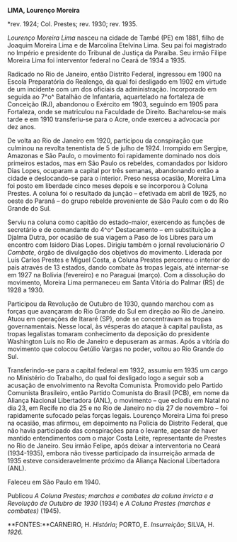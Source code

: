 **LIMA, Lourenço Moreira**

\*rev. 1924; Col. Prestes; rev. 1930; rev. 1935.

*Lourenço Moreira Lima* nasceu na cidade de També (PE) em 1881, filho de
Joaquim Moreira Lima e de Marcolina Etelvina Lima. Seu pai foi
magistrado no Império e presidente do Tribunal de Justiça da Paraíba.
Seu irmão Filipe Moreira Lima foi interventor federal no Ceará de 1934 a
1935.

Radicado no Rio de Janeiro, então Distrito Federal, ingressou em 1900 na
Escola Preparatória do Realengo, da qual foi desligado em 1902 em
virtude de um incidente com um dos oficiais da administração.
Incorporado em seguida ao 7^o^ Batalhão de Infantaria, aquartelado na
fortaleza de Conceição (RJ), abandonou o Exército em 1903, seguindo em
1905 para Fortaleza, onde se matriculou na Faculdade de Direito.
Bacharelou-se mais tarde e em 1910 transferiu-se para o Acre, onde
exerceu a advocacia por dez anos.

De volta ao Rio de Janeiro em 1920, participou da conspiração que
culminou na revolta tenentista de 5 de julho de 1924. Irrompido em
Sergipe, Amazonas e São Paulo, o movimento foi rapidamente dominado nos
dois primeiros estados, mas em São Paulo os rebeldes, comandados por
Isidoro Dias Lopes, ocuparam a capital por três semanas, abandonando
então a cidade e deslocando-se para o interior. Preso nessa ocasião,
Moreira Lima foi posto em liberdade cinco meses depois e se incorporou à
Coluna Prestes. A coluna foi o resultado da junção – efetivada em abril
de 1925, no oeste do Paraná – do grupo rebelde proveniente de São Paulo
com o do Rio Grande do Sul.

Serviu na coluna como capitão do estado-maior, exercendo as funções de
secretário e de comandante do 4^o^ Destacamento – em substituição a
Djalma Dutra, por ocasião de sua viagem a Paso de los Libres para um
encontro com Isidoro Dias Lopes. Dirigiu também o jornal revolucionário
*O Combate*, órgão de divulgação dos objetivos do movimento. Liderada
por Luís Carlos Prestes e Miguel Costa, a Coluna Prestes percorreu o
interior do país através de 13 estados, dando combate às tropas legais,
até internar-se em 1927 na Bolívia (fevereiro) e no Paraguai (março).
Com a dissolução do movimento, Moreira Lima permaneceu em Santa Vitória
do Palmar (RS) de 1928 a 1930.

Participou da Revolução de Outubro de 1930, quando marchou com as forças
que avançaram do Rio Grande do Sul em direção ao Rio de Janeiro. Atuou
em operações de Itararé (SP), onde se concentravam as tropas
governamentais. Nesse local, às vésperas do ataque à capital paulista,
as tropas legalistas tomaram conhecimento da deposição do presidente
Washington Luís no Rio de Janeiro e depuseram as armas. Após a vitória
do movimento que colocou Getúlio Vargas no poder, voltou ao Rio Grande
do Sul.

Transferindo-se para a capital federal em 1932, assumiu em 1935 um cargo
no Ministério do Trabalho, do qual foi desligado logo a seguir sob a
acusação de envolvimento na Revolta Comunista. Promovido pelo Partido
Comunista Brasileiro, então Partido Comunista do Brasil (PCB), em nome
da Aliança Nacional Libertadora (ANL), o movimento – que eclodiu em
Natal no dia 23, em Recife no dia 25 e no Rio de Janeiro no dia 27 de
novembro – foi rapidamente sufocado pelas forças legais. Lourenço
Moreira Lima foi preso na ocasião, mas afirmou, em depoimento na Polícia
do Distrito Federal, que não havia participado das conspirações para o
levante, apesar de haver mantido entendimentos com o major Costa Leite,
representante de Prestes no Rio de Janeiro. Seu irmão Felipe, após
deixar a interventoria no Ceará (1934-1935), embora não tivesse
participado da insurreição armada de 1935 esteve consideravelmente
próximo da Aliança Nacional Libertadora (ANL).

Faleceu em São Paulo em 1940.

Publicou *A Coluna Prestes; marchas e combates da coluna invicta e a
Revolução de Outubro de 1930* (1934) e *A Coluna Prestes (marchas e
combates)* (1945).

**FONTES:**CARNEIRO, H. *História*; PORTO, E. *Insurreição*; SILVA, H.
*1926.*

